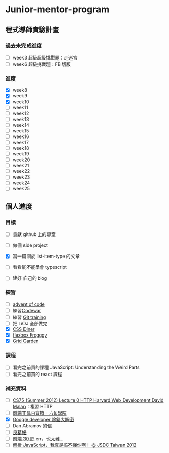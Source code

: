 # Junior-mentor-program

## 程式導師實驗計畫

### 過去未完成進度

- [ ] week3 超級超級挑戰題：走迷宮
- [ ] week6 超級挑戰題：FB 切版

### 進度

- [x] week8
- [x] week9 
- [x] week10
- [ ] week11
- [ ] week12
- [ ] week13
- [ ] week14
- [ ] week15
- [ ] week16
- [ ] week17
- [ ] week18
- [ ] week19
- [ ] week20
- [ ] week21
- [ ] week22
- [ ] week23
- [ ] week24
- [ ] week25

## 個人進度

### 目標

- [ ] 貢獻 github 上的專案
- [ ] 做個 side project
- [x] 寫一篇關於 list-item-type 的文章
- [ ] 看看能不能學會 typescript
- [ ] 建好 自己的 blog


### 練習

- [ ] [advent of code](https://adventofcode.com/)
- [ ] 練習[Codewar](https://www.codewars.com/dashboard)
- [ ] 練習 [Git training](https://learngitbranching.js.org/?locale=zh_TW)
- [ ] 把 LiOJ 全部做完
- [x] [CSS Diner](https://flukeout.github.io/)
- [x] [flexbox Frogggy](http://flexboxfroggy.com/)
- [x] [Grid Garden](https://cssgridgarden.com/)

### 課程

- [ ] 看完之前買的課程 JavaScript: Understanding the Weird Parts
- [ ] 看完之前買的 react 課程

### 補充資料

- [ ] [CS75 (Summer 2012) Lecture 0 HTTP Harvard Web Development David Malan](https://www.youtube.com/watch?v=8KuO4r5CHjM)：複習 HTTP
- [ ] [前端工具百寶箱 - 六角學院](https://ithelp.ithome.com.tw/articles/10207997)
- [x] [Google developer 除錯大解密](https://www.udemy.com/course/chrome-devtools/)
- [ ] Dan Abramov 的信
- [ ] [良葛格](https://openhome.cc/Gossip/)
- [ ] [前端 30 問](https://ithelp.ithome.com.tw/articles/10228480) err，也太難...
- [ ] [解析 JavaScript，我真是搞不懂你啊！ @ JSDC Taiwan 2012](https://blog.xuite.net/vexed/tech/60612163)
